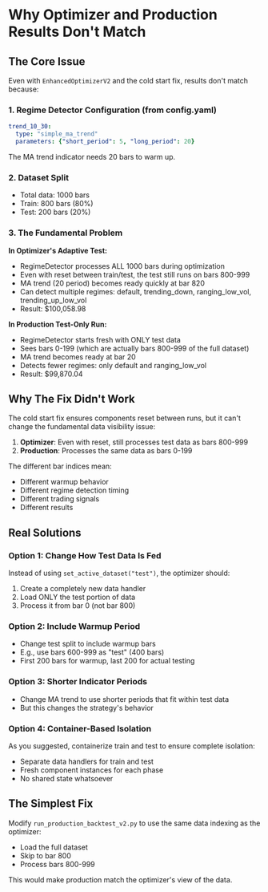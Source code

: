 # Why Optimizer and Production Results Don't Match

## The Core Issue

Even with `EnhancedOptimizerV2` and the cold start fix, results don't match because:

### 1. Regime Detector Configuration (from config.yaml)
```yaml
trend_10_30:
  type: "simple_ma_trend"
  parameters: {"short_period": 5, "long_period": 20}
```

The MA trend indicator needs 20 bars to warm up.

### 2. Dataset Split
- Total data: 1000 bars
- Train: 800 bars (80%)
- Test: 200 bars (20%)

### 3. The Fundamental Problem

**In Optimizer's Adaptive Test:**
- RegimeDetector processes ALL 1000 bars during optimization
- Even with reset between train/test, the test still runs on bars 800-999
- MA trend (20 period) becomes ready quickly at bar 820
- Can detect multiple regimes: default, trending_down, ranging_low_vol, trending_up_low_vol
- Result: $100,058.98

**In Production Test-Only Run:**
- RegimeDetector starts fresh with ONLY test data
- Sees bars 0-199 (which are actually bars 800-999 of the full dataset)
- MA trend becomes ready at bar 20
- Detects fewer regimes: only default and ranging_low_vol
- Result: $99,870.04

## Why The Fix Didn't Work

The cold start fix ensures components reset between runs, but it can't change the fundamental data visibility issue:

1. **Optimizer**: Even with reset, still processes test data as bars 800-999
2. **Production**: Processes the same data as bars 0-199

The different bar indices mean:
- Different warmup behavior
- Different regime detection timing
- Different trading signals
- Different results

## Real Solutions

### Option 1: Change How Test Data Is Fed
Instead of using `set_active_dataset("test")`, the optimizer should:
1. Create a completely new data handler
2. Load ONLY the test portion of data
3. Process it from bar 0 (not bar 800)

### Option 2: Include Warmup Period
- Change test split to include warmup bars
- E.g., use bars 600-999 as "test" (400 bars)
- First 200 bars for warmup, last 200 for actual testing

### Option 3: Shorter Indicator Periods
- Change MA trend to use shorter periods that fit within test data
- But this changes the strategy's behavior

### Option 4: Container-Based Isolation
As you suggested, containerize train and test to ensure complete isolation:
- Separate data handlers for train and test
- Fresh component instances for each phase
- No shared state whatsoever

## The Simplest Fix

Modify `run_production_backtest_v2.py` to use the same data indexing as the optimizer:
- Load the full dataset
- Skip to bar 800
- Process bars 800-999

This would make production match the optimizer's view of the data.